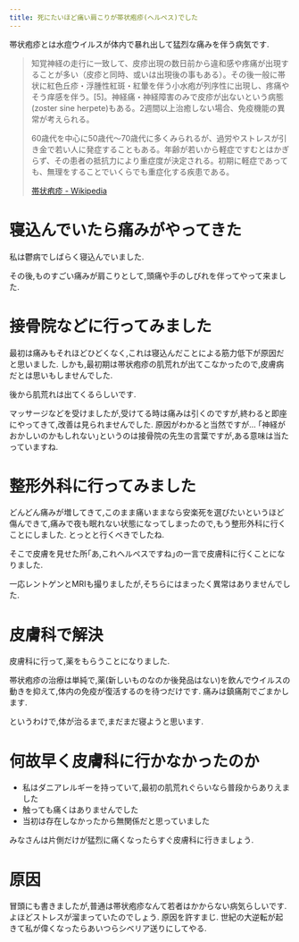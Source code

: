 ```yaml
---
title: 死にたいほど痛い肩こりが帯状疱疹(ヘルペス)でした
---
```


帯状疱疹とは水痘ウイルスが体内で暴れ出して猛烈な痛みを伴う病気です.

> 知覚神経の走行に一致して、皮疹出現の数日前から違和感や疼痛が出現することが多い（皮疹と同時、或いは出現後の事もある）。その後一般に帯状に紅色丘疹・浮腫性紅斑・紅暈を伴う小水疱が列序性に出現し、疼痛やそう痒感を伴う。[5]。神経痛・神経障害のみで皮疹が出ないという病態(zoster sine herpete)もある。2週間以上治癒しない場合、免疫機能の異常が考えられる。
>
> 60歳代を中心に50歳代〜70歳代に多くみられるが、過労やストレスが引き金で若い人に発症することもある。年齢が若いから軽症ですむとはかぎらず、その患者の抵抗力により重症度が決定される。初期に軽症であっても、無理をすることでいくらでも重症化する疾患である。
>
> [帯状疱疹 - Wikipedia](https://ja.wikipedia.org/wiki/%E5%B8%AF%E7%8A%B6%E7%96%B1%E7%96%B9)

# 寝込んでいたら痛みがやってきた

私は鬱病でしばらく寝込んでいました.

その後,ものすごい痛みが肩こりとして,頭痛や手のしびれを伴ってやって来ました.

# 接骨院などに行ってみました

最初は痛みもそれほどひどくなく,これは寝込んだことによる筋力低下が原因だと思いました.
しかも,最初期は帯状疱疹の肌荒れが出てこなかったので,皮膚病だとは思いもしませんでした.

後から肌荒れは出てくるらしいです.

マッサージなどを受けましたが,受けてる時は痛みは引くのですが,終わると即座にやってきて,改善は見られませんでした.
原因がわかると当然ですが…
｢神経がおかしいのかもしれない｣というのは接骨院の先生の言葉ですが,ある意味は当たっていますね.

# 整形外科に行ってみました

どんどん痛みが増してきて,このまま痛いままなら安楽死を選びたいというほど傷んできて,痛みで夜も眠れない状態になってしまったので,もう整形外科に行くことにしました.
とっとと行くべきでしたね.

そこで皮膚を見せた所｢あ,これヘルペスですね｣の一言で皮膚科に行くことになりました.

一応レントゲンとMRIも撮りましたが,そちらにはまったく異常はありませんでした.

# 皮膚科で解決

皮膚科に行って,薬をもらうことになりました.

帯状疱疹の治療は単純で,薬(新しいものなのか後発品はない)を飲んでウイルスの動きを抑えて,体内の免疫が復活するのを待つだけです.
痛みは鎮痛剤でごまかします.

というわけで,体が治るまで,まだまだ寝ようと思います.

# 何故早く皮膚科に行かなかったのか

* 私はダニアレルギーを持っていて,最初の肌荒れぐらいなら普段からありえました
* 触っても痛くはありませんでした
* 当初は存在しなかったから無関係だと思っていました

みなさんは片側だけが猛烈に痛くなったらすぐ皮膚科に行きましょう.

# 原因

冒頭にも書きましたが,普通は帯状疱疹なんて若者はかからない病気らしいです.
よほどストレスが溜まっていたのでしょう.
原因を許すまじ.
世紀の大逆転が起きて私が偉くなったらあいつらシベリア送りにしてやる.
